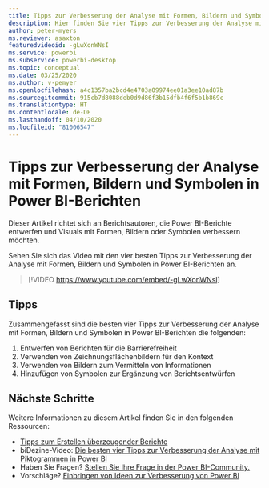 ```yaml
---
title: Tipps zur Verbesserung der Analyse mit Formen, Bildern und Symbolen in Power BI-Berichten
description: Hier finden Sie vier Tipps zur Verbesserung der Analyse mit Formen, Bildern und Symbolen in Power BI-Berichtsvisuals in Power BI Desktop oder dem Power BI-Dienst.
author: peter-myers
ms.reviewer: asaxton
featuredvideoid: -gLwXonWNsI
ms.service: powerbi
ms.subservice: powerbi-desktop
ms.topic: conceptual
ms.date: 03/25/2020
ms.author: v-pemyer
ms.openlocfilehash: a4c1357ba2bcd4e4703a09974ee01a3ee10ad87b
ms.sourcegitcommit: 915cb7d8088deb0d9d86f3b15dfb4f6f5b1b869c
ms.translationtype: HT
ms.contentlocale: de-DE
ms.lasthandoff: 04/10/2020
ms.locfileid: "81006547"
---
```

# <a name="tips-to-improve-analysis-with-shapes-images-and-icons-in-power-bi-reports"></a>Tipps zur Verbesserung der Analyse mit Formen, Bildern und Symbolen in Power BI-Berichten

Dieser Artikel richtet sich an Berichtsautoren, die Power BI-Berichte entwerfen und Visuals mit Formen, Bildern oder Symbolen verbessern möchten.

Sehen Sie sich das Video mit den vier besten Tipps zur Verbesserung der Analyse mit Formen, Bildern und Symbolen in Power BI-Berichten an.

> [!VIDEO https://www.youtube.com/embed/-gLwXonWNsI]

## <a name="tips"></a>Tipps

Zusammengefasst sind die besten vier Tipps zur Verbesserung der Analyse mit Formen, Bildern und Symbolen in Power BI-Berichten die folgenden:

1. Entwerfen von Berichten für die Barrierefreiheit
1. Verwenden von Zeichnungsflächenbildern für den Kontext
1. Verwenden von Bildern zum Vermitteln von Informationen
1. Hinzufügen von Symbolen zur Ergänzung von Berichtsentwürfen

## <a name="next-steps"></a>Nächste Schritte

Weitere Informationen zu diesem Artikel finden Sie in den folgenden Ressourcen:

- [Tipps zum Erstellen überzeugender Berichte](../power-bi-reports-tips-and-tricks-for-creating.md)
- biDezine-Video: [Die besten vier Tipps zur Verbesserung der Analyse mit Piktogrammen in Power BI](https://www.youtube.com/watch?v=-gLwXonWNsI)
- Haben Sie Fragen? [Stellen Sie Ihre Frage in der Power BI-Community.](https://community.powerbi.com/)
- Vorschläge? [Einbringen von Ideen zur Verbesserung von Power BI](https://ideas.powerbi.com/)
